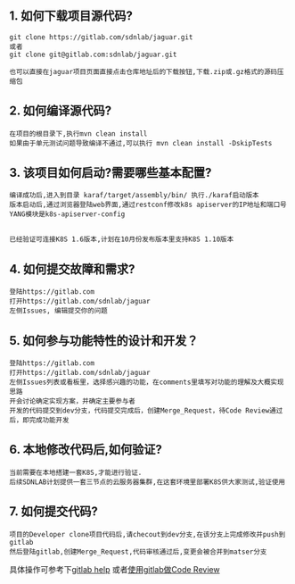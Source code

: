 
## 1. 如何下载项目源代码?
    git clone https://gitlab.com/sdnlab/jaguar.git
    或者
    git clone git@gitlab.com:sdnlab/jaguar.git

    也可以直接在jaguar项目页面直接点击仓库地址后的下载按钮,下载.zip或.gz格式的源码压缩包

## 2. 如何编译源代码?
    在项目的根目录下,执行mvn clean install
    如果由于单元测试问题导致编译不通过,可以执行 mvn clean install -DskipTests

## 3. 该项目如何启动?需要哪些基本配置?
    编译成功后,进入到目录 karaf/target/assembly/bin/ 执行./karaf启动版本
    版本启动后,通过浏览器登陆web界面,通过restconf修改k8s apiserver的IP地址和端口号
    YANG模块是k8s-apiserver-config


    已经验证可连接K8S 1.6版本,计划在10月份发布版本里支持K8S 1.10版本

## 4. 如何提交故障和需求?
    登陆https://gitlab.com 
    打开https://gitlab.com/sdnlab/jaguar
    左侧Issues, 编辑提交你的问题
    
## 5. 如何参与功能特性的设计和开发？
    登陆https://gitlab.com 
    打开https://gitlab.com/sdnlab/jaguar
    左侧Issues列表或看板里，选择感兴趣的功能，在comments里填写对功能的理解及大概实现思路
    开会讨论确定实现方案，并确定主要参与者
    开发的代码提交到dev分支，代码提交完成后，创建Merge_Request，待Code Review通过后，即完成功能开发
    
## 6. 本地修改代码后,如何验证?
    当前需要在本地搭建一套K8S,才能进行验证.
    后续SDNLAB计划提供一套三节点的云服务器集群,在这套环境里部署K8S供大家测试,验证使用

## 7. 如何提交代码?
    项目的Developer clone项目代码后,请checout到dev分支,在该分支上完成修改并push到gitlab
    然后登陆gitlab,创建Merge_Request,代码审核通过后,变更会被合并到matser分支
    
具体操作可参考下[gitlab help](https://gitlab.com/help)
或者[使用gitlab做Code Review](http://www.360doc.com/content/16/0920/17/1073512_592302821.shtml)